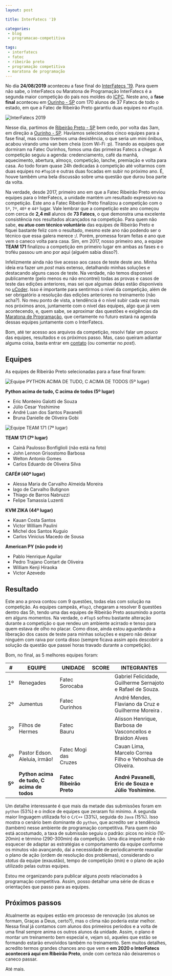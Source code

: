 ```yaml
---
layout: post

title: InterFatecs '19

categories: 
 - blog
 - programacao-competitiva

tags:
 - interfatecs
 - fatec
 - ribeirão preto
 - programação competitiva
 - maratona de programação
---
```


No dia **24/08/2019** aconteceu a fase final do [InterFatecs '19](https://www.fatecourinhos.edu.br/interfatecs). Para quem não sabe, o InterFatecs ou Maratona de Programação InterFatecs é a segunda maior competição do país nos moldes do [ICPC](https://icpc.baylor.edu/). Neste ano, a **fase final** aconteceu em [Ourinho - SP](https://goo.gl/maps/ziHB3KhQhQd2jFDe9) com 170 alunos de 37 Fatecs de todo o estado, em que a Fatec de Ribeirão Preto garantiu duas equipes no `#Top10`.

![InterFatecs 2019](/assets/images/posts/bba1e7cde3cac7061bdbdcfae17a8d3e.jpg)

Nesse dia, partimos de [Ribeirão Preto - SP](https://goo.gl/maps/yG2n9ynWoSuVhvLZ8) bem cedo, por volta das 3am, em direção a [Ourinho - SP](https://goo.gl/maps/ziHB3KhQhQd2jFDe9). Havíamos selecionados cinco equipes para a fase final, mas como tivemos uma desistência, o que seria um mini ônibus, acabou virando uma van bem cheia (com Wi-Fi :p). Tirando as equipes que dormiram na Fatec Ourinhos, fomos uma das primeiras Fatecs a chegar. A competição seguiu a agenda: credenciamento, café da manhã, aquecimento, abertura, almoço, competição, lanche, premiação e volta para casa. Ao todo foram quase 24h dedicadas à competição até voltarmos com duas equipes no `#Top10` e outras duas focadas em subir no próximo ano. É, houve também uma bela discussão sobre uma questão que durou boa parte da volta.

Na verdade, desde 2017, primeiro ano em que a Fatec Ribeirão Preto enviou equipes para o InterFatecs, a unidade mantém um resultado expressivo na competição. Este ano a Fatec Ribeirão Preto finalizou a competição com o `5º`, `7º`, `40º` e `44º` lugar. Vale lembrar que a competição este ano começou com cerca de **2,4 mil** alunos de **73 Fatecs**, o que demonstra uma excelente consistência nos resultados alcançados na competição. Para quem não sabe, **eu atuo com técnico voluntário** das equipes de Ribeirão Preto e fiquei bastante feliz com o resultado, mesmo este ano não podendo ser o técnico que essa galera merece :/. Porém, promessa foram feitas e ano que vem o caneco volta para casa. Sim, em 2017, nosso primeiro ano, a equipe **TEAM 171** finalizou a competição em primeiro lugar em ambas as fases e o troféu passou um ano por aqui (alguém sabia disso?).

Infelizmente ainda não tive acesso aos casos de teste deste ano. Minha ideia era fazer um *post* mais extenso, detalhando minhas soluções e destacando alguns casos de teste. Na verdade, não temos disponível publicamente (pelo menos eu não encontrei) todas as provas e casos de teste das edições anteriores, mas sei que algumas delas estão disponíveis no [uCoder](https://ucoder.com.br/estudantes). Isso é importante para sentirmos o nível da competição, além de ser obrigatório a resolução das edições anteriores no treinamento (não acha?). No meu ponto de vista, a tendência é o nível subir cada vez mais nos próximos anos, juntamente com o nível das equipes, algo que já vem acontecendo, e, quem sabe, se aproximar das questões e exigências da [Maratona de Programação](http://maratona.ime.usp.br/), que certamente no futuro estará na agenda dessas equipes juntamente com o InterFatecs.

Bom, até ter acesso aos arquivos da competição, resolvi falar um pouco das equipes, resultados e os próximos passo. Mas, caso queiram adiantar alguma coisa, basta entrar em [contato](/#contato) (ou comentar no *post*).

## Equipes

As equipes de Ribeirão Preto selecionadas para a fase final foram:

![Equipe PYTHON ACIMA DE TUDO, C ACIMA DE TODOS (5º lugar)](/assets/images/posts/6f1a68f8ed5ebd60eb889acb93e8745f.jpg)

**Python acima de tudo, C acima de todos (5º lugar)**

- Eric Monteiro Galotti de Souza
- Júlio Cesar Yoshimine
- André Luan dos Santos Pavanelli
- Bruna Danielle de Oliveira Gobi

![Equipe TEAM 171 (7º lugar)](/assets/images/posts/03ff7c60714a90b3d15147331f9c2a69.jpg)

**TEAM 171 (7º lugar)**

- Cainã Paulosso Bonfiglioli (não está na foto)
- John Lennon Grisostomo Barbosa
- Welton Antonio Gomes
- Carlos Eduardo de Oliveira Silva

**CAFÉ# (40º lugar)**

- Alessa Maria de Carvalho Almeida Moreira  
- Iago de Carvalho Butignon
- Thiago de Barros Nabruzzi 
- Felipe Tamassia Luzenti

**KVM ZIKA (44º lugar)**

- Kauan Costa Santos
- Victor William Paulini 
- Michel dos Santos Kuguio
- Carlos Vinicius Macedo de Sousa 

**American PY (não pode ir)**

- Pablo Henrique Aguilar
- Pedro Trajano Contart de Oliveira
- William Kenji Hiraoka
- Victor Azevedo

## Resultado

Este ano a prova contou com 9 questões, todas elas com solução na competição. As equipes campeãs, `#Top3`, chegaram a resolver 8 questões dentro das 5h, tendo uma das equipes de Ribeirão Preto assumindo a ponta em alguns momentos. Na verdade, o `#Top5` sofreu bastante alteração durante a competição o que rendeu um ambiente acirrado e tenso para quem estava de olho no placar. Como disse, ainda estou aguardando a liberação dos casos de teste para minhas soluções e espero não deixar ninguém com raiva por conta disso (sempre ficava assim após descobrir a solução da questão que passei horas travado durante a competição).

Bom, no final, as 5 melhores equipes foram:

| **#**  | **EQUIPE**                                 | **UNIDADE**              | SCORE | INTEGRANTES                                                |
| ------ | ------------------------------------------ | ------------------------ | ----- | ---------------------------------------------------------- |
| 1º     | Renegades                                  | Fatec Sorocaba           |       | Gabriel Felicidade, Guilherme Sernajoto e Rafael de Souza. |
| 2º     | Jumentus                                   | Fatec Ourinhos           |       | André Mendes, Flaviano da Cruz e Guilherme Moreira .       |
| 3º     | Filhos de Hermes                           | Fatec Bauru              |       | Alisson Henrique, Barbosa de Vasconcellos e Braidon Alves  |
| 4º     | Pastor Edson. Aleluia, irmão!              | Fatec Mogi das Cruzes    |       | Cauan Lima, Marcelo Correa Filho e Yehoshua de Oliveira.   |
| **5º** | **Python acima de tudo, C acima de todos** | **Fatec Ribeirão Preto** |       | **André Pavanelli, Eric de Souza e Júlio Yoshimine.**      |

Um detalhe interessante é que mais da metade das submissões foram em `python` (53%) e o índice de equipes que zeraram foi mínimo. A segunda maior linguagem utilizada foi o `C/C++` (33%), seguida do `Java` (15%). Isso mostra o cenário bem dominante do `python`, que acredito ser a tendência (também) nesse ambiente de programação competitiva. Para quem não está acostumado, a taxa de submissão seguiu o padrão: picos no início (10-20min) e término (290-300min) da competição. Uma dica importante é não esquecer de adaptar as estratégias e comportamento da equipe conforme os minutos vão avançando, daí a necessidade de periodicamente reavaliar o plano de ação (ordem de resolução dos problemas), considerando o *status* da equipe (exaustão), tempo de competição (min) e o plano de ação utilizado pelas outras equipes. 

Estou me organizando para publicar alguns *posts* relacionados à programação competitiva. Assim, posso detalhar uma série de dicas e orientações que passo para as equipes. 

## Próximos passos

Atualmente as equipes estão em processo de renovação (os alunos se formam, Graças a Deus, certo?), mas o clima não poderia estar melhor. Nessa final já contamos com alunos dos primeiros períodos e a volta de uma final sempre anima os outros alunos da unidade. Assim, o plano é montar um treinamento bem especial e, vejam só, aqueles que estão se formando estarão envolvidos também no treinamento. Sem muitos detalhes, acredito termos grandes chances ano que vem e **em 2020 o InterFatecs acontecerá aqui em Ribeirão Preto**, onde com certeza não deixaremos o caneco passar.

Até mais.
